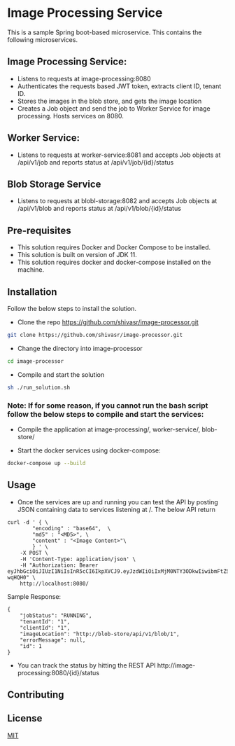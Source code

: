 # Image Processing Service

This is a sample Spring boot-based microservice. This contains the following microservices.

## Image Processing Service: 
* Listens to requests at image-processing:8080
* Authenticates the requests based JWT token, extracts client ID, tenant ID. 
* Stores the images in the blob store, and gets the image location
* Creates a Job object and send the job to Worker Service for image processing.  Hosts services on 8080. 
## Worker Service:
* Listens to requests at worker-service:8081 and accepts Job objects at /api/v1/job and reports status at /api/v1/job/{id}/status
## Blob Storage Service
* Listens to requests at blobl-storage:8082 and accepts Job objects at /api/v1/blob and reports status at /api/v1/blob/{id}/status

## Pre-requisites
* This solution requires Docker and Docker Compose to be installed.
* This solution is built on version of JDK 11.
* This solution requires docker and docker-compose installed on the machine.


## Installation

Follow the below steps to install the solution.

* Clone the repo https://github.com/shivasr/image-processor.git 

```bash
git clone https://github.com/shivasr/image-processor.git
```
* Change the directory into image-processor

```bash
cd image-processor
```
* Compile and start the solution

```bash
sh ./run_solution.sh
```

### Note: If for some reason, if you cannot run the bash script follow the below steps to compile and start the services:

* Compile the application at image-processing/, worker-service/, blob-store/

* Start the docker services using docker-compose:
```bash
docker-compose up --build
```

## Usage
* Once the services are up and running you can test the API by posting JSON containing data to services listening at /. The below API return
```
curl -d ' { \
 		"encoding" : "base64",  \
		"md5" : "<MD5>", \
		"content" : "<Image Content>"\
		} ' \
	-X POST \
	-H 'Content-Type: application/json' \
	-H "Authorization: Bearer eyJhbGciOiJIUzI1NiIsInR5cCI6IkpXVCJ9.eyJzdWIiOiIxMjM0NTY3ODkwIiwibmFtZSI6IkpvaG4gRG9lIiwiaWF0IjoxNTE2MjM5MDIyLCJ0aWQiOjEsIm9pZCI6MSwiYXVkIjoiY29tLmNvbXBhbnkuam9ic2VydmljZSIsImF6cCI6IjEiLCJlbWFpbCI6ImN1c3RvbWVyQG1haWwuY29tIn0.CcTapGbWX0UEMovUwC8kAcWMUxmbOeO0qhsu-wqHQH0" \
	http://localhost:8080/
```

Sample Response:
```
{
    "jobStatus": "RUNNING",
    "tenantId": "1",
    "clientId": "1",
    "imageLocation": "http://blob-store/api/v1/blob/1",
    "errorMessage": null,
    "id": 1
}
```

* You can track the status by hitting the REST API http://image-processing:8080/{id}/status
## Contributing

## License
[MIT](https://choosealicense.com/licenses/mit/)
